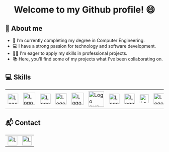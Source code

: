 <h1 align="center"> Welcome to my Github profile! 😄</h1>

<h2>💬 About me</h2>
<ul>
  <li>🌱 I’m currently completing my degree in Computer Engineering.</li>
  <li>💻 I have a strong passion for technology and software development.</li>
  <li>👨‍💼 I'm eager to apply my skills in professional projects.</li>
  <li>📚 Here, you'll find some of my projects what I've been collaborating on.</li>
</ul>

<h2>💻 Skills</h2>
<table>
  <tr>
    <td><img src="https://upload.wikimedia.org/wikipedia/commons/thumb/c/c3/Python-logo-notext.svg/1869px-Python-logo-notext.svg.png" alt="Logo Python" style="width:33px; heigth:33px;"></td>
    <td><img src="https://cdn.iconscout.com/icon/free/png-256/free-java-3521514-2945017.png" alt="Logo Java" style="width:38px; heigth:38px;"></td>
    <td><img src="https://upload.wikimedia.org/wikipedia/commons/thumb/1/18/ISO_C%2B%2B_Logo.svg/1822px-ISO_C%2B%2B_Logo.svg.png" alt="Logo C++" style="width:33px; heigth:33px;"></td>
    <td><img src="https://cdn-icons-png.flaticon.com/512/6132/6132220.png" alt="Logo Scala" style="width:35px; heigth:35px;"></td>
    <td><img src="https://upload.wikimedia.org/wikipedia/commons/thumb/1/1b/R_logo.svg/2560px-R_logo.svg.png" alt="Logo R" style="width:38px; heigth:38px;"></td>
    <td><img src="https://upload.wikimedia.org/wikipedia/commons/thumb/2/27/PHP-logo.svg/1200px-PHP-logo.svg.png" alt="Logo PHP" style="width:49px; heigth:49px;"></td>
    <td><img src="https://cdn.worldvectorlogo.com/logos/logo-javascript.svg" alt="Logo JavaScript" style="width:33px; heigth:33px;"></td>
    <td><img src="https://cdn-icons-png.flaticon.com/512/174/174854.png" alt="Logo HTML" style="width:33px; heigth:33px;"></td>
    <td><img src="https://seeklogo.com/images/C/css-3-logo-023C1A7171-seeklogo.com.png" alt="Logo CSS" style="width:28px; heigth:28px;"></td>
    <td><img src="https://upload.wikimedia.org/wikipedia/commons/thumb/2/21/Matlab_Logo.png/1144px-Matlab_Logo.png" alt="Logo Matlab" style="width:35px; heigth:35px;"></td>
    <td><img src="https://ibericamultimedia.com/wp02/wp-content/uploads/2021/12/Amazon-Web-Services-AWS-Logo-700x394-1.png" alt="Logo Amazon Web Services" style="width:55px; heigth:55px;"></td>
    <td><img src="https://framerusercontent.com/images/JhVJ92308hDRl89kFg2qmdAu6E.webp" alt="Logo Google Cloud" style="width:35px; heigth:35px;"></td>
    <td><img src="https://upload.wikimedia.org/wikipedia/commons/1/10/MS_Project_Logo.png" alt="Logo Microsoft Project" style="width:35px; heigth:35px;"></td>
    <td><img src="https://images.ctfassets.net/wl95ljfippl8/227taekzJ9UfuM9knHRa7B/29b6f61d6fc9cd1e2c3fdf409dca8b0b/Vector.webp" alt="Logo Jira" style="width:30px; heigth:30px;"></td>
  </tr>
</table>

<h2>📬 Contact</h2>
<table>
  <tr>
  <td><a href="https://www.linkedin.com/in/pedro-arroyo-urbina"><img src="https://cdn-icons-png.flaticon.com/256/174/174857.png" alt="Logo Linkedin" style="width:30px; heigth:30px;"></a></td>
  <td><a href="https://github.com/PedroArroyo16"><img src="https://cdn.iconscout.com/icon/free/png-256/free-github-159-721954.png?f=webp" alt="Logo Linkedin" style="width:30px; heigth:30px;"></a></td>
  </tr>
</table>
